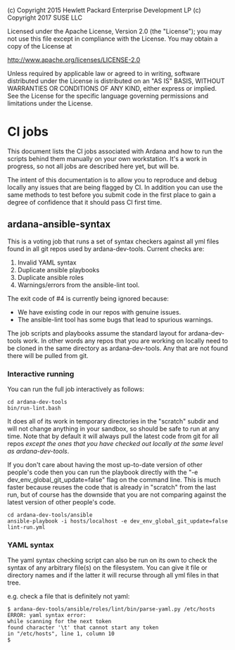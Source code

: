 
(c) Copyright 2015 Hewlett Packard Enterprise Development LP
(c) Copyright 2017 SUSE LLC

Licensed under the Apache License, Version 2.0 (the "License"); you may
not use this file except in compliance with the License. You may obtain
a copy of the License at

http://www.apache.org/licenses/LICENSE-2.0

Unless required by applicable law or agreed to in writing, software
distributed under the License is distributed on an "AS IS" BASIS, WITHOUT
WARRANTIES OR CONDITIONS OF ANY KIND, either express or implied. See the
License for the specific language governing permissions and limitations
under the License.


# CI jobs

This document lists the CI jobs associated with Ardana and how to run the scripts
behind them manually on your own workstation. It's a work in progress, so not
all jobs are described here yet, but will be.

The intent of this documentation is to allow you to reproduce and debug
locally any issues that are being flagged by CI. In addition you can use the
same methods to test before you submit code in the first place to gain a
degree of confidence that it should pass CI first time.

## ardana-ansible-syntax

This is a voting job that runs a set of syntax checkers against all yml files
found in all git repos used by ardana-dev-tools. Current checks are:

1. Invalid YAML syntax
2. Duplicate ansible playbooks
3. Duplicate ansible roles
4. Warnings/errors from the ansible-lint tool.

The exit code of #4 is currently being ignored because:
* We have existing code in our repos with genuine issues.
* The ansible-lint tool has some bugs that lead to spurious warnings.

The job scripts and playbooks assume the standard layout for ardana-dev-tools
work. In other words any repos that you are working on locally need to be
cloned in the same directory as ardana-dev-tools. Any that are not found there
will be pulled from git.

### Interactive running

You can run the full job interactively as follows:

    cd ardana-dev-tools
    bin/run-lint.bash

It does all of its work in temporary directories in the "scratch" subdir and
will not change anything in your sandbox, so should be safe to run at any time.
Note that by default it will always pull the latest code from git for all
repos *except the ones that you have checked out locally at the same level
as ardana-dev-tools*.

If you don't care about having the most up-to-date version of other people's
code then you can run the playbook directly with the "-e dev_env_global_git_update=false"
flag on the command line. This is much faster because reuses the code that is
already in "scratch" from the last run, but of course has the downside that you
are not comparing against the latest version of other people's code.

    cd ardana-dev-tools/ansible
    ansible-playbook -i hosts/localhost -e dev_env_global_git_update=false lint-run.yml

### YAML syntax

The yaml syntax checking script can also be run on its own to check the syntax
of any arbitrary file(s) on the filesystem. You can give it file or directory
names and if the latter it will recurse through all yml files in that tree.

e.g. check a file that is definitely not yaml:

    $ ardana-dev-tools/ansible/roles/lint/bin/parse-yaml.py /etc/hosts
    ERROR: yaml syntax error:
    while scanning for the next token
    found character '\t' that cannot start any token
    in "/etc/hosts", line 1, column 10
    $

